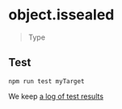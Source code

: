 # object.issealed

> Type


## Test

    npm run test myTarget

We keep [a log of test results](./test/results_log.md)


